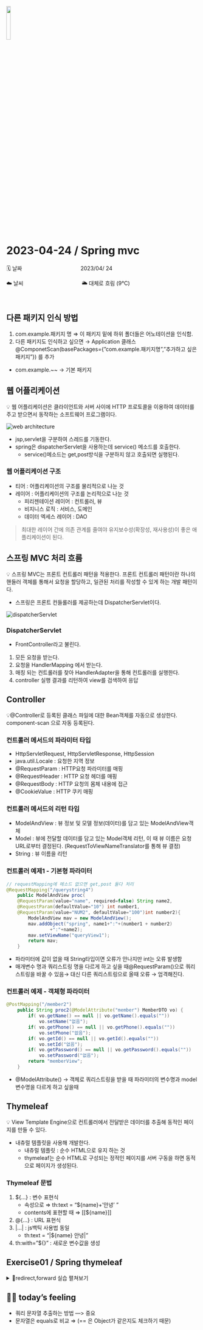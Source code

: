 <img src="https://noticon-static.tammolo.com/dgggcrkxq/image/upload/v1566778017/noticon/ytjm1rralodyhvuggrpu.png" height="15%" width="15%"> <br/>

# 2023-04-24 / Spring mvc

🗓️ 날짜           2023/04/ 24

☁️ 날씨           🌥️ 대체로 흐림  (9°C)

</br>

## 다른 패키지 인식 방법

1. com.example.패키지 명 ⇒ 이 패키지 밑에 하위 폴더들은 어노테이션을 인식함. 
2. 다른 패키지도 인식하고 싶으면 → Application 클래스@ComponetScan(basePackages={”com.example.패키지명”,”추가하고 싶은 패키지”}) 를 추가
- com.example.~~ → 기본 패키지

## 웹 어플리케이션

💡 웹 어플리케이션은 클라이언트와 서버 사이에 HTTP 프로토콜을 이용하여 데이터를 주고 받으면서 동작하는 소프트웨어 프로그램이다.

![web architecture](https://user-images.githubusercontent.com/55836020/234234404-5cd74788-9b44-44b3-a212-a0043f92cb1b.png)

- jsp,servlet을 구분하여 스레드를 기동한다.
- spring은 dispatcherServlet을 사용하는데 service() 메소드를 호출한다.
    - service()메소드는 get,post방식을 구분하지 않고 호출되면 실행된다.

### 웹 어플리케이션 구조

- 티어 : 어플리케이션의 구조를 물리적으로 나눈 것
- 레이어 : 어플리케이션의 구조를 논리적으로 나눈 것
    - 피리젠테이션 레이어 : 컨트롤러, 뷰
    - 비지니스 로직 : 서비스, 도메인
    - 데이터 엑세스 레이어 : DAO

> 최대한 레이어 간에 의존 관계를 줄여야 유지보수성(확장성, 재사용성)이 좋은 애플리케이션이 된다.
> 

## 스프링 MVC 처리 흐름

💡 스프링 MVC는 프론트 컨트롤러 패턴을 적용한다. 프론트 컨트롤러 패턴이란 하나의 핸들러 객체를 통해서 요청을 할당하고, 일관된 처리를 작성할 수 있게 하는 개발 패턴이다.

- 스프링은  프론트 컨들롤러를 제공하는데 DispatcherServlet이다.

![dispatcherServlet](https://user-images.githubusercontent.com/55836020/234234410-fb1d9db1-ddab-4eef-9fec-68d3aecdbc2b.png)

### DispatcherServlet

- FrontController라고 불린다.
1. 모든 요청을 받는다.
2. 요청을 HandlerMapping 에서 받는다.
3. 매칭 되는 컨트롤러를 찾아 HandlerAdapter을 통해 컨트롤러를 실행한다.
4. controller 실행 결과를 리턴하여 view를 검색하여 응답

## Controller

💡@Controller로 등록된 클래스 파일에 대한 Bean객체를 자동으로 생상한다. component-scan 으로 자동 등록된다.

### 컨트롤러 메서드의 파라미터 타입

- HttpServletRequest, HttpServletResponse, HttpSession
- java.util.Locale : 요청한 지역 정보
- @RequestParam : HTTP요청 파라미터를 매핑
- @RequestHeader : HTTP 요청 헤더를 매핑
- @RequestBody : HTTP 요청의 몸체 내용에 접근
- @CookieValue : HTTP 쿠키 매핑

### 컨트롤러 메서드의 리턴 타입

- ModelAndView : 뷰 정보 및 모델 정보(데이터)를 담고 있는 ModelAndView객체
- Model : 뷰에 전달할 데이터를 담고 있는 Model객체 리턴, 이 때 뷰 이름은 요청 URL로부터 결정된다. (RequestToViewNameTranslator를 통해 뷰 결정)
- String :  뷰 이름을 리턴

### 컨트롤러 예제1 - 기본형 파라미터

```java
// requestMapping에 메소드 없으면 get,post 둘다 처리
@RequestMapping("/querystring4") 
	public ModelAndView proc(
	@RequestParam(value="name", required=false) String name2,
	@RequestParam(defaultValue="10") int number1,  
	@RequestParam(value="NUM2", defaultValue="100")int number2){
		ModelAndView mav = new ModelAndView();
		mav.addObject("spring", name1+":"+(number1 + number2) 
				+":"+name2);
		mav.setViewName("queryView1");
		return mav;
	}
```

- 파라미터에 값이 없을 때 String타입이면 오류가 안나지만  int는 오류 발생함
- 매개변수 명과 쿼리스트링 명을 다르게 하고 싶을 때@RequestParam()으로 쿼리스트링을 바꿀 수 있음→ 대신 다른 쿼리스트링으로 올때 오류 → 엄격해진다.

### 컨트롤러 예제 - 객체형 파라미터

```java
@PostMapping("/member2")
	public String proc2(@ModelAttribute("member") MemberDTO vo) {
		if( vo.getName() == null || vo.getName().equals("")) 			
			vo.setName("없음"); 
		if( vo.getPhone() == null || vo.getPhone().equals("")) 
			vo.setPhone("없음");
		if( vo.getId() == null || vo.getId().equals("")) 
			vo.setId("없음");
		if( vo.getPassword() == null || vo.getPassword().equals("")) 
			vo.setPassword("없음");				
		return "memberView";
	}
```

- @ModelAttribute() → 객체로 쿼리스트링을 받을 때 파라미터의 변수명과 model 변수명을 다르게 하고 싶을때

## Thymeleaf

💡 View Template Engine으로 컨트롤러에서 전달받은 데이터를 추출해 동적인 페이지를 만들 수 있다.

- 내츄럴 템플릿을 사용해 개발한다.
    - 내츄럴 템플릿 : 순수 HTML으로 유지 하는 것
    - thymeleaf는 순수 HTML로 구성되는 정적인 페이지를 서버 구동을 하면 동적으로 페이지가 생성된다.

### Thymeleaf 문법

1. ${…} : 변수 표현식
    - 속성으로 ⇒ th:text = “${name}+’안녕’ ”
    - contents에 표현할 때 ⇒ [[${name}]]
2. @{…} : URL 표현식
3. |…| : js백틱 사용법 동일
    - th:text = “|${name} 안녕|”
4. th:with=”${}” : 새로운 변수값을 생성
   

## Exercise01 / Spring thymeleaf

<details>
<summary>📜redirect,forward 실습 펼쳐보기</summary>
<div markdown="1">


1️⃣ 실습 
[4월24일_1.pdf](https://github.com/juhee99/Msa-Dkteckin-fullstack/files/11321012/4.24._1.pdf)

- eduForm.html

```html
<body>
	<form action="/educontroller" method="post">
		<h2>성적을 입력하시오.</h2>
		<hr>
		이름 : <input type="text" size="30" name="name"><br/>
		평균 점수 : <input type="number" name="avgScore"><br/>
		<button type="submit">전송</button>
		<button type="reset">재작성</button>
	</form>
</body>
```

- eduController.java

```java
@Controller
public class EduController {

    @PostMapping("/educontroller")
    public String edu( int avgScore){
        String result;

        if(avgScore >89){
            result = "gradeA";
        }else if (avgScore >79) {
            result = "gradeB";
        }else if(avgScore > 69){
            result="gradeC";
        }else{
            result="gradeD";
        }
        return result;
    }
}
```

- gradA ⇒ 나머지 생략

```java
<body>
<h1 >[[${param.name}]]은 A등급입니다. 우수한 성적이네요(^^)</h1>
<a th:href='${#request.getHeader("referer")}'>성적 입력화면으로</a>
</body>
```

</div>
</details>


## 🤷‍♀️ **today’s feeling**

- 쿼리 문자열 추출하는 방법 —> 중요
- 문자열은 equals로 비교 ⇒ (== 은 Object가 같은지도 체크하기 때문)
